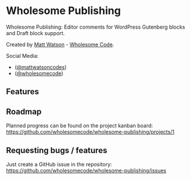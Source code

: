 # Wholesome Publishing

Wholesome Publishing: Editor comments for WordPress Gutenberg blocks and Draft block support.

Created by [Matt Watson](https://mattwatson.codes)  - [Wholesome Code](https://wholesomecode.ltd.).

Social Media:
- ([@mattwatsoncodes](https://twitter.com/mattwatsoncodes))
- ([@wholesomecode](https://twitter.com/wholesomecode))

## Features



## Roadmap
Planned progress can be found on the project kanban board: https://github.com/wholesomecode/wholesome-publishing/projects/1

## Requesting bugs / features
Just create a GitHub issue in the repository: https://github.com/wholesomecode/wholesome-publishing/issues
